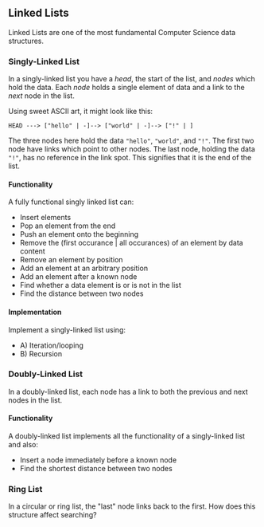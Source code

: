 ## Linked Lists

Linked Lists are one of the most fundamental Computer Science data structures.

### Singly-Linked List

In a singly-linked list you have a *head*, the start of the list, and *nodes* which hold the data. Each *node* holds a single element of data and a link to the *next* node in the list.

Using sweet ASCII art, it might look like this:

```
HEAD ---> ["hello" | -]--> ["world" | -]--> ["!" | ]
```

The three nodes here hold the data `"hello"`, `"world"`, and `"!"`. The first two node have links which point to other nodes. The last node, holding the data `"!"`, has no reference in the link spot. This signifies that it is the end of the list.

#### Functionality

A fully functional singly linked list can:

* Insert elements
* Pop an element from the end
* Push an element onto the beginning
* Remove the (first occurance | all occurances) of an element by data content
* Remove an element by position
* Add an element at an arbitrary position
* Add an element after a known node
* Find whether a data element is or is not in the list
* Find the distance between two nodes

#### Implementation

Implement a singly-linked list using:

* A) Iteration/looping
* B) Recursion

### Doubly-Linked List

In a doubly-linked list, each node has a link to both the previous and next nodes in the list.

#### Functionality

A doubly-linked list implements all the functionality of a singly-linked list and also:

* Insert a node immediately before a known node
* Find the shortest distance between two nodes

### Ring List

In a circular or ring list, the "last" node links back to the first. How does this structure affect searching?
